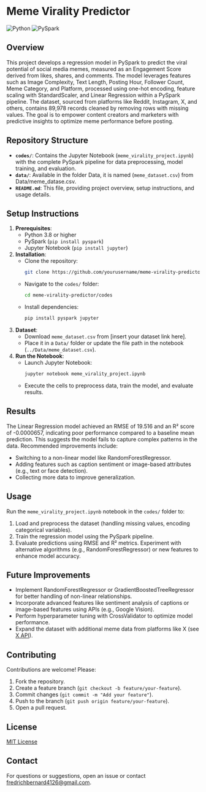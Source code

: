 # Meme Virality Predictor

![Python](https://img.shields.io/badge/Python-3.8+-blue)
![PySpark](https://img.shields.io/badge/PySpark-3.5-orange)

## Overview
This project develops a regression model in PySpark to predict the viral potential of social media memes, measured as an Engagement Score derived from likes, shares, and comments. The model leverages features such as Image Complexity, Text Length, Posting Hour, Follower Count, Meme Category, and Platform, processed using one-hot encoding, feature scaling with StandardScaler, and Linear Regression within a PySpark pipeline. The dataset, sourced from platforms like Reddit, Instagram, X, and others, contains 89,978 records cleaned by removing rows with missing values. The goal is to empower content creators and marketers with predictive insights to optimize meme performance before posting.

## Repository Structure
- **`codes/`**: Contains the Jupyter Notebook (`meme_virality_project.ipynb`) with the complete PySpark pipeline for data preprocessing, model training, and evaluation.
- **`data/`**: Available in the folder Data, it is named (`meme_dataset.csv`) from Data/meme_datase.csv.
- **`README.md`**: This file, providing project overview, setup instructions, and usage details.

## Setup Instructions
1. **Prerequisites**:
   - Python 3.8 or higher
   - PySpark (`pip install pyspark`)
   - Jupyter Notebook (`pip install jupyter`)
2. **Installation**:
   - Clone the repository:
     ```bash
     git clone https://github.com/yourusername/meme-virality-predictor.git
     ```
   - Navigate to the `codes/` folder:
     ```bash
     cd meme-virality-predictor/codes
     ```
   - Install dependencies:
     ```bash
     pip install pyspark jupyter
     ```
3. **Dataset**:
   - Download `meme_dataset.csv` from [insert your dataset link here].
   - Place it in a `Data/` folder or update the file path in the notebook (`../Data/meme_dataset.csv`).
4. **Run the Notebook**:
   - Launch Jupyter Notebook:
     ```bash
     jupyter notebook meme_virality_project.ipynb
     ```
   - Execute the cells to preprocess data, train the model, and evaluate results.

## Results
The Linear Regression model achieved an RMSE of 19.516 and an R² score of -0.0000657, indicating poor performance compared to a baseline mean prediction. This suggests the model fails to capture complex patterns in the data. Recommended improvements include:
- Switching to a non-linear model like RandomForestRegressor.
- Adding features such as caption sentiment or image-based attributes (e.g., text or face detection).
- Collecting more data to improve generalization.

## Usage
Run the `meme_virality_project.ipynb` notebook in the `codes/` folder to:
1. Load and preprocess the dataset (handling missing values, encoding categorical variables).
2. Train the regression model using the PySpark pipeline.
3. Evaluate predictions using RMSE and R² metrics.
Experiment with alternative algorithms (e.g., RandomForestRegressor) or new features to enhance model accuracy.

## Future Improvements
- Implement RandomForestRegressor or GradientBoostedTreeRegressor for better handling of non-linear relationships.
- Incorporate advanced features like sentiment analysis of captions or image-based features using APIs (e.g., Google Vision).
- Perform hyperparameter tuning with CrossValidator to optimize model performance.
- Expand the dataset with additional meme data from platforms like X (see [X API](https://x.ai/api)).

## Contributing
Contributions are welcome! Please:
1. Fork the repository.
2. Create a feature branch (`git checkout -b feature/your-feature`).
3. Commit changes (`git commit -m "Add your feature"`).
4. Push to the branch (`git push origin feature/your-feature`).
5. Open a pull request.

## License
[MIT License](LICENSE)

## Contact
For questions or suggestions, open an issue or contact fredrichbernard4126@gmail.com.
